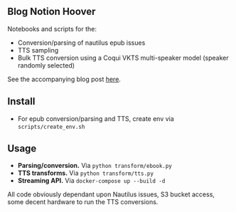 ## Blog Notion Hoover
Notebooks and scripts for the:

- Conversion/parsing of nautilus epub issues
- TTS sampling
- Bulk TTS conversion using a Coqui VKTS multi-speaker model (speaker randomly selected)

See the accompanying blog post [here](https://www.samhardyhey.com/behold-the-humble-nautilus).

## Install
- For epub conversion/parsing and TTS, create env via `scripts/create_env.sh`

## Usage
- **Parsing/conversion.** Via `python transform/ebook.py`
- **TTS transforms.** Via `python transform/tts.py`
- **Streaming API.** Via `docker-compose up --build -d`

All code obviously dependant upon Nautilus issues, S3 bucket access, some decent hardware to run the TTS conversions.